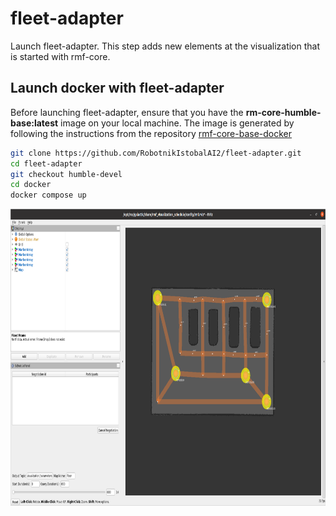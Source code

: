# fleet-adapter

Launch fleet-adapter.  This step adds new elements at the visualization that is started with rmf-core.

## Launch docker with fleet-adapter

Before launching fleet-adapter, ensure that you have the **rm-core-humble-base:latest** image on your local machine. The image is generated by following the instructions from the repository [rmf-core-base-docker](https://github.com/RobotnikIstobalAI2/rmf-core-base-docker.git) 

```bash
git clone https://github.com/RobotnikIstobalAI2/fleet-adapter.git
cd fleet-adapter
git checkout humble-devel
cd docker
docker compose up
```



<p align="center">
  <img src="doc/fleetadapter.png" height="475" />
</p>